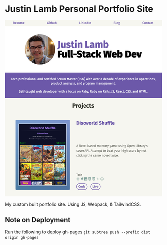 # Justin Lamb Personal Portfolio Site

![Screenshot of JustinLamb.org](/portfolio.png)

My custom built portfolio site. Using JS, Webpack, & TailwindCSS.

## Note on Deployment
Run the following to deploy gh-pages
`git subtree push --prefix dist origin gh-pages`

